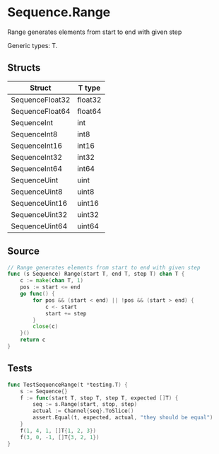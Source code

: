 # Sequence.Range

Range generates elements from start to end with given step

Generic types: T.

## Structs

| Struct | T type |
| ------ | ------ |
| SequenceFloat32 | float32 |
| SequenceFloat64 | float64 |
| SequenceInt | int |
| SequenceInt8 | int8 |
| SequenceInt16 | int16 |
| SequenceInt32 | int32 |
| SequenceInt64 | int64 |
| SequenceUint | uint |
| SequenceUint8 | uint8 |
| SequenceUint16 | uint16 |
| SequenceUint32 | uint32 |
| SequenceUint64 | uint64 |


## Source

```go
// Range generates elements from start to end with given step
func (s Sequence) Range(start T, end T, step T) chan T {
	c := make(chan T, 1)
	pos := start <= end
	go func() {
		for pos && (start < end) || !pos && (start > end) {
			c <- start
			start += step
		}
		close(c)
	}()
	return c
}
```

## Tests

```go
func TestSequenceRange(t *testing.T) {
	s := Sequence{}
	f := func(start T, stop T, step T, expected []T) {
		seq := s.Range(start, stop, step)
		actual := Channel{seq}.ToSlice()
		assert.Equal(t, expected, actual, "they should be equal")
	}
	f(1, 4, 1, []T{1, 2, 3})
	f(3, 0, -1, []T{3, 2, 1})
}
```